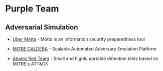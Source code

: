 # Purple Team

## Adversarial Simulation

- [Uber Metta](https://github.com/uber-common/metta) - Metta is an information security preparedness tool

- [MITRE CALDERA](https://caldera.mitre.org/) - Scalable Automated Adversary Emulation Platform

- [Atomic Red Team](https://github.com/redcanaryco/atomic-red-team) - Small and highly portable detection tests based on MITRE's ATT&CK
